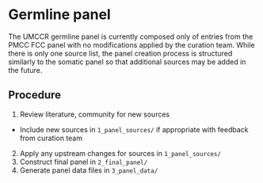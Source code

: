 # Germline panel

The UMCCR germline panel is currently composed only of entries from the PMCC FCC panel with no modifications applied by
the curation team. While there is only one source list, the panel creation process is structured similarly to the
somatic panel so that additional sources may be added in the future.

## Procedure

1. Review literature, community for new sources
  * Include new sources in `1_panel_sources/` if appropriate with feedback from curation team
2. Apply any upstream changes for sources in `1_panel_sources/`
3. Construct final panel in `2_final_panel/`
4. Generate panel data files in `3_panel_data/`
